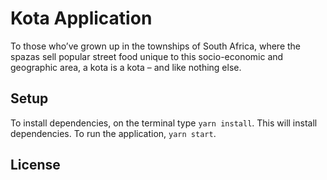 # Kota Application

To those who’ve grown up in the townships of South Africa, where the spazas sell popular street food unique to this socio-economic and geographic area,
a kota is a kota – and like nothing else.

## Setup
To install dependencies, on the terminal type ```yarn install```. This will install dependencies. To run the application, ```yarn start```.

## License
